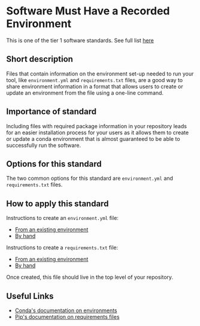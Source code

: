 # Software Must Have a Recorded Environment

This is one of the tier 1 software standards. See full list [here](tier1_standards_overview.md)

## Short description
Files that contain information on the environment set-up needed to run your tool, like `environment.yml` and `requirements.txt` files, are a good way to share environment information in a format that allows users to create or update an environment from the file using a one-line command.

## Importance of standard
Including files with required package information in your repository leads for an easier installation process for your users as it allows them to create or update a conda environment that is almost guaranteed to be able to successfully run the software.

## Options for this standard
The two common options for this standard are `environment.yml` and `requirements.txt` files.

## How to apply this standard
Instructions to create an `environment.yml` file:
- [From an existing environment](https://docs.conda.io/projects/conda/en/latest/user-guide/tasks/manage-environments.html#sharing-an-environment)
- [By hand](https://docs.conda.io/projects/conda/en/latest/user-guide/tasks/manage-environments.html#creating-an-environment-file-manually)

Instructions to create a `requirements.txt` file:
- [From an existing environment](https://pip.readthedocs.io/en/1.1/requirements.html#freezing-requirements)
- [By hand](https://pip.readthedocs.io/en/1.1/requirements.html#the-requirements-file-format)

Once created, this file should live in the top level of your repository.

## Useful Links
- [Conda's documentation on environments](https://docs.conda.io/projects/conda/en/latest/user-guide/tasks/manage-environments.html)
- [Pip's documentation on requirements files](https://pip.readthedocs.io/en/1.1/requirements.html)